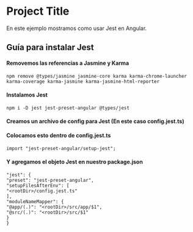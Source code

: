 
# Project Title

En este ejemplo mostramos como usar Jest en Angular.


## Guía para instalar Jest

#### Removemos las referencias a Jasmine y Karma

```code
npm remove @types/jasmine jasmine-core karma karma-chrome-launcher karma-coverage karma-jasmine karma-jasmine-html-reporter
```
#### Instalamos Jest

```code
npm i -D jest jest-preset-angular @types/jest
```
#### Creamos un archivo de config para Jest (En este caso config.jest.ts)
#### Colocamos esto dentro de config.jest.ts
```code
import "jest-preset-angular/setup-jest";
```
#### Y agregamos el objeto Jest en nuestro package.json
```code
"jest": {
"preset": "jest-preset-angular",
"setupFilesAfterEnv": [
"<rootDir>/config.jest.ts"
],
"moduleNameMapper": {
"@app/(.)": "<rootDir>/src/app/$1",
"@src/(.)": "<rootDir>/src/$1"
}
}
```


